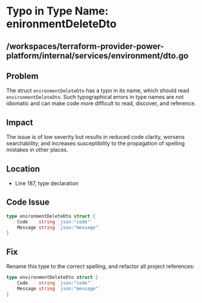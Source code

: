 # Typo in Type Name: enironmentDeleteDto

## /workspaces/terraform-provider-power-platform/internal/services/environment/dto.go

## Problem

The struct `enironmentDeleteDto` has a typo in its name, which should read `environmentDeleteDto`. Such typographical errors in type names are not idiomatic and can make code more difficult to read, discover, and reference.

## Impact

The issue is of low severity but results in reduced code clarity, worsens searchability, and increases susceptibility to the propagation of spelling mistakes in other places.

## Location

- Line 187, type declaration

## Code Issue

```go
type enironmentDeleteDto struct {
    Code    string `json:"code"`
    Message string `json:"message"`
}
```

## Fix

Rename this type to the correct spelling, and refactor all project references:

```go
type environmentDeleteDto struct {
    Code    string `json:"code"`
    Message string `json:"message"`
}
```
